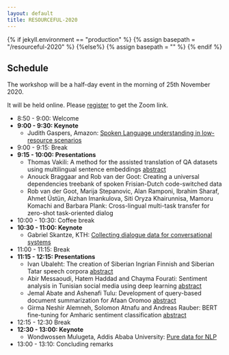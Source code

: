 ```yaml
---
layout: default
title: RESOURCEFUL-2020
---
```

{% if jekyll.environment  == "production" %}
        {% assign basepath = "/resourceful-2020" %}
        {%else%}
        {% assign basepath = "" %}
        {% endif %}

## Schedule

The workshop will be a half-day event in the morning of 25th November 2020.

It will be held online. Please [register](https://sunet.artologik.net/gu/SLTC2020-registration) to get the Zoom link.

  - 8:50 - 9:00: Welcome
  - **9:00 - 9:30: Keynote**
  	* Judith Gaspers, Amazon: [Spoken Language understanding in low-resource scenarios]({{basepath}}/invited_speakers.html)
  - 9:00 - 9:15: Break
  - **9:15 - 10:00: Presentations**
	* Thomas Vakili: A method for the assisted translation of QA datasets using multilingual sentence embeddings [abstract]({{basepath}}/papers/RESOURCEFUL-2020_paper_4.pdf)
	* Anouck Braggaar and Rob van der Goot: Creating a universal dependencies treebank of spoken Frisian-Dutch code-switched data
	* Rob van der Goot, Marija Stepanovic, Alan Ramponi, Ibrahim Sharaf, Ahmet Üstün, Aizhan Imankulova, Siti Oryza Khairunnisa, Mamoru Komachi and Barbara Plank: Cross-lingual multi-task transfer for zero-shot task-oriented dialog
  - 10:00 - 10:30: Coffee break
  - **10:30 - 11:00: Keynote**
  	* Gabriel Skantze, KTH: [Collecting dialogue data for conversational systems]({{basepath}}/invited_speakers.html)
  - 11:00 - 11:15: Break
  - **11:15 - 12:15: Presentations**
  	* Ivan Ubaleht: The creation of Siberian Ingrian Finnish and Siberian Tatar speech corpora [abstract]({{basepath}}/papers/RESOURCEFUL-2020_paper_5.pdf)
	* Abir Messaoudi, Hatem Haddad and Chayma Fourati: Sentiment analysis in Tunisian social media using deep learning [abstract]({{basepath}}/papers/RESOURCEFUL-2020_paper_6.pdf)
	* Jemal Abate and Ashenafi Tulu: Development of query-based document summarization for Afaan Oromoo [abstract]({{basepath}}/papers/RESOURCEFUL-2020_paper_1.pdf)
	* Girma Neshir Alemneh, Solomon Atnafu and Andreas Rauber: BERT fine-tuning for Amharic sentiment classification [abstract]({{basepath}}/papers/RESOURCEFUL-2020_paper_3.pdf)
  - 12:15 - 12:30 Break
  - **12:30 - 13:00: Keynote**
  	* Wondwossen Mulugeta, Addis Ababa University: [Pure data for NLP]({{basepath}}/invited_speakers.html)
  - 13:00 - 13:10: Concluding remarks
